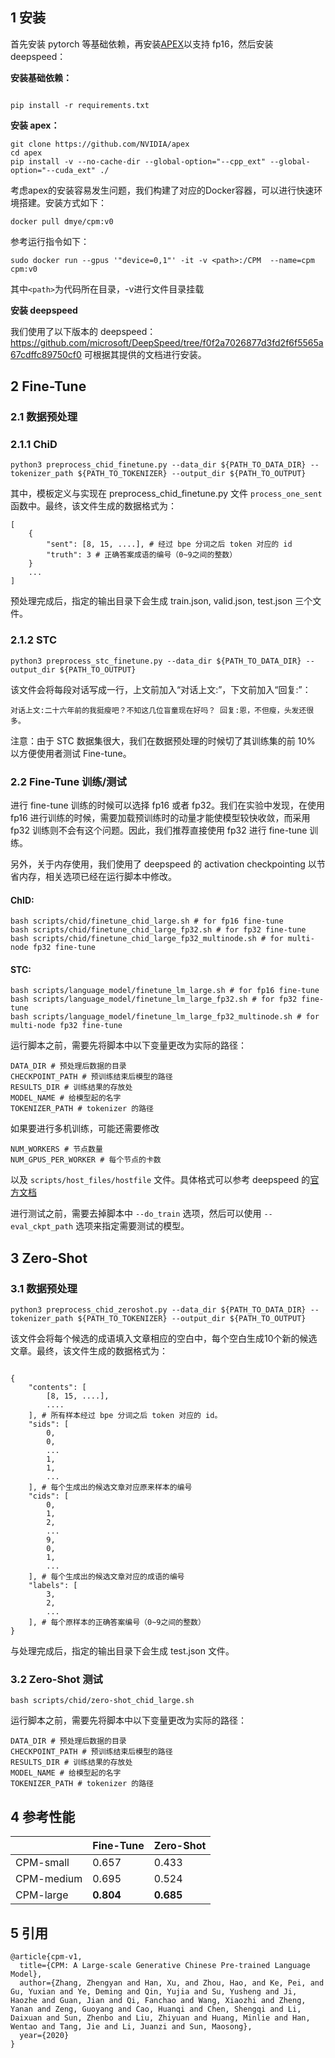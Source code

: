 ## 1 安装

首先安装 pytorch 等基础依赖，再安装[APEX](https://github.com/NVIDIA/apex#quick-start)以支持 fp16，然后安装 deepspeed：

**安装基础依赖：**

```[bash]

pip install -r requirements.txt
```

**安装 apex：**

```[bash]
git clone https://github.com/NVIDIA/apex
cd apex
pip install -v --no-cache-dir --global-option="--cpp_ext" --global-option="--cuda_ext" ./
```

考虑apex的安装容易发生问题，我们构建了对应的Docker容器，可以进行快速环境搭建。安装方式如下：

```[bash]
docker pull dmye/cpm:v0
```

参考运行指令如下：

```[bash]
sudo docker run --gpus '"device=0,1"' -it -v <path>:/CPM  --name=cpm  cpm:v0
```

其中`<path>`为代码所在目录，-v进行文件目录挂载

**安装 deepspeed**

我们使用了以下版本的 deepspeed：
<https://github.com/microsoft/DeepSpeed/tree/f0f2a7026877d3fd2f6f5565a67cdffc89750cf0>
可根据其提供的文档进行安装。


## 2 Fine-Tune

### 2.1 数据预处理

### 2.1.1 ChiD
```[bash]
python3 preprocess_chid_finetune.py --data_dir ${PATH_TO_DATA_DIR} --tokenizer_path ${PATH_TO_TOKENIZER} --output_dir ${PATH_TO_OUTPUT}
```

其中，模板定义与实现在 preprocess_chid_finetune.py 文件 `process_one_sent` 函数中。最终，该文件生成的数据格式为：

```[python]
[
    {
        "sent": [8, 15, ....], # 经过 bpe 分词之后 token 对应的 id
        "truth": 3 # 正确答案成语的编号（0~9之间的整数）
    }
    ...
]
```

预处理完成后，指定的输出目录下会生成 train.json, valid.json, test.json 三个文件。

### 2.1.2 STC

```[bash]
python3 preprocess_stc_finetune.py --data_dir ${PATH_TO_DATA_DIR} --output_dir ${PATH_TO_OUTPUT}
```

该文件会将每段对话写成一行，上文前加入“对话上文:”，下文前加入“回复:”：
```
对话上文:二十六年前的我挺瘦吧？不知这几位盲童现在好吗？ 回复:恩，不但瘦，头发还很多。
```

注意：由于 STC 数据集很大，我们在数据预处理的时候切了其训练集的前 10% 以方便使用者测试 Fine-tune。

### 2.2 Fine-Tune 训练/测试

进行 fine-tune 训练的时候可以选择 fp16 或者 fp32。我们在实验中发现，在使用 fp16 进行训练的时候，需要加载预训练时的动量才能使模型较快收敛，而采用 fp32 训练则不会有这个问题。因此，我们推荐直接使用 fp32 进行 fine-tune 训练。

另外，关于内存使用，我们使用了 deepspeed 的 activation checkpointing 以节省内存，相关选项已经在运行脚本中修改。

#### ChID:

```[bash]
bash scripts/chid/finetune_chid_large.sh # for fp16 fine-tune
bash scripts/chid/finetune_chid_large_fp32.sh # for fp32 fine-tune
bash scripts/chid/finetune_chid_large_fp32_multinode.sh # for multi-node fp32 fine-tune
```

#### STC:
```[bash]
bash scripts/language_model/finetune_lm_large.sh # for fp16 fine-tune
bash scripts/language_model/finetune_lm_large_fp32.sh # for fp32 fine-tune
bash scripts/language_model/finetune_lm_large_fp32_multinode.sh # for multi-node fp32 fine-tune
```

运行脚本之前，需要先将脚本中以下变量更改为实际的路径：

```[bash]
DATA_DIR # 预处理后数据的目录
CHECKPOINT_PATH # 预训练结束后模型的路径
RESULTS_DIR # 训练结果的存放处
MODEL_NAME # 给模型起的名字
TOKENIZER_PATH # tokenizer 的路径
```

如果要进行多机训练，可能还需要修改
```[bash]
NUM_WORKERS # 节点数量
NUM_GPUS_PER_WORKER # 每个节点的卡数
```
以及 `scripts/host_files/hostfile` 文件。具体格式可以参考 deepspeed 的[官方文档](https://www.deepspeed.ai/getting-started/)

进行测试之前，需要去掉脚本中 `--do_train` 选项，然后可以使用 `--eval_ckpt_path` 选项来指定需要测试的模型。


## 3 Zero-Shot

### 3.1 数据预处理

```[bash]
python3 preprocess_chid_zeroshot.py --data_dir ${PATH_TO_DATA_DIR} --tokenizer_path ${PATH_TO_TOKENIZER} --output_dir ${PATH_TO_OUTPUT}
```

该文件会将每个候选的成语填入文章相应的空白中，每个空白生成10个新的候选文章。最终，该文件生成的数据格式为：

```[python]

{
    "contents": [
        [8, 15, ....],
        ....
    ], # 所有样本经过 bpe 分词之后 token 对应的 id。
    "sids": [
        0,
        0,
        ...
        1,
        1,
        ...
    ], # 每个生成出的候选文章对应原来样本的编号
    "cids": [
        0,
        1,
        2,
        ...
        9,
        0,
        1,
        ...
    ], # 每个生成出的候选文章对应的成语的编号
    "labels": [
        3,
        2,
        ...
    ], # 每个原样本的正确答案编号（0~9之间的整数）
}
```

与处理完成后，指定的输出目录下会生成 test.json 文件。

### 3.2 Zero-Shot 测试

```[bash]
bash scripts/chid/zero-shot_chid_large.sh
```

运行脚本之前，需要先将脚本中以下变量更改为实际的路径：

```[bash]
DATA_DIR # 预处理后数据的目录
CHECKPOINT_PATH # 预训练结束后模型的路径
RESULTS_DIR # 训练结果的存放处
MODEL_NAME # 给模型起的名字
TOKENIZER_PATH # tokenizer 的路径
```

## 4 参考性能

|            | Fine-Tune | Zero-Shot |
| ---------- | --------- | --------- |
| CPM-small  | 0.657     | 0.433     |
| CPM-medium | 0.695     | 0.524     |
| CPM-large  | **0.804** | **0.685** |

## 5 引用

```[latex]
@article{cpm-v1,
  title={CPM: A Large-scale Generative Chinese Pre-trained Language Model},
  author={Zhang, Zhengyan and Han, Xu, and Zhou, Hao, and Ke, Pei, and Gu, Yuxian and Ye, Deming and Qin, Yujia and Su, Yusheng and Ji, Haozhe and Guan, Jian and Qi, Fanchao and Wang, Xiaozhi and Zheng, Yanan and Zeng, Guoyang and Cao, Huanqi and Chen, Shengqi and Li, Daixuan and Sun, Zhenbo and Liu, Zhiyuan and Huang, Minlie and Han, Wentao and Tang, Jie and Li, Juanzi and Sun, Maosong},
  year={2020}
}
```
